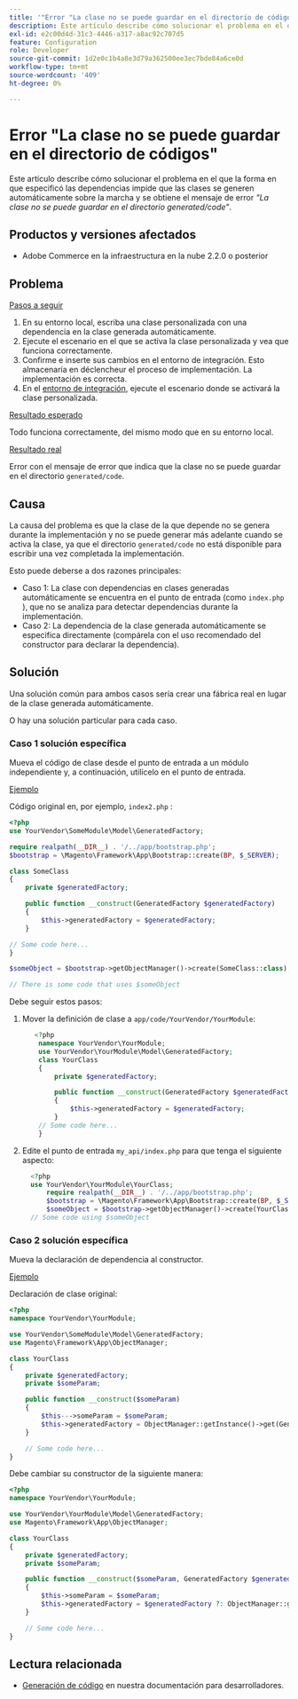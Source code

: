 ```yaml
---
title: '"Error "La clase no se puede guardar en el directorio de códigos"'
description: Este artículo describe cómo solucionar el problema en el que la forma en que especificó las dependencias impide que las clases se generen automáticamente sobre la marcha y se obtiene el mensaje de error *"Class cannot be saved in the generated/code directory"*.
exl-id: e2c00d4d-31c3-4446-a317-a8ac92c707d5
feature: Configuration
role: Developer
source-git-commit: 1d2e0c1b4a8e3d79a362500ee3ec7bde84a6ce0d
workflow-type: tm+mt
source-wordcount: '409'
ht-degree: 0%

---
```


# Error &quot;La clase no se puede guardar en el directorio de códigos&quot;

Este artículo describe cómo solucionar el problema en el que la forma en que especificó las dependencias impide que las clases se generen automáticamente sobre la marcha y se obtiene el mensaje de error *&quot;La clase no se puede guardar en el directorio generated/code&quot;*.

## Productos y versiones afectados

* Adobe Commerce en la infraestructura en la nube 2.2.0 o posterior

## Problema

<u>Pasos a seguir</u>

1. En su entorno local, escriba una clase personalizada con una dependencia en la clase generada automáticamente.
1. Ejecute el escenario en el que se activa la clase personalizada y vea que funciona correctamente.
1. Confirme e inserte sus cambios en el entorno de integración. Esto almacenaría en déclencheur el proceso de implementación. La implementación es correcta.
1. En el [entorno de integración](/help/announcements/adobe-commerce-announcements/integration-environment-enhancement-request-pro-and-starter.md), ejecute el escenario donde se activará la clase personalizada.

<u>Resultado esperado</u>

Todo funciona correctamente, del mismo modo que en su entorno local.

<u>Resultado real</u>

Error con el mensaje de error que indica que la clase no se puede guardar en el directorio `generated/code`.

## Causa

La causa del problema es que la clase de la que depende no se genera durante la implementación y no se puede generar más adelante cuando se activa la clase, ya que el directorio `generated/code` no está disponible para escribir una vez completada la implementación.

Esto puede deberse a dos razones principales:

* Caso 1: La clase con dependencias en clases generadas automáticamente se encuentra en el punto de entrada (como `index.php` ), que no se analiza para detectar dependencias durante la implementación.
* Caso 2: La dependencia de la clase generada automáticamente se especifica directamente (compárela con el uso recomendado del constructor para declarar la dependencia).

## Solución

Una solución común para ambos casos sería crear una fábrica real en lugar de la clase generada automáticamente.

O hay una solución particular para cada caso.

### Caso 1 solución específica

Mueva el código de clase desde el punto de entrada a un módulo independiente y, a continuación, utilícelo en el punto de entrada.

<u>Ejemplo</u>

Código original en, por ejemplo, `index2.php` :

```php
<?php
use YourVendor\SomeModule\Model\GeneratedFactory;

require realpath(__DIR__) . '/../app/bootstrap.php';
$bootstrap = \Magento\Framework\App\Bootstrap::create(BP, $_SERVER);

class SomeClass
{
    private $generatedFactory;

    public function __construct(GeneratedFactory $generatedFactory)
    {
        $this->generatedFactory = $generatedFactory;
    }

// Some code here...
}

$someObject = $bootstrap->getObjectManager()->create(SomeClass::class);

// There is some code that uses $someObject
```

Debe seguir estos pasos:

1. Mover la definición de clase a `app/code/YourVendor/YourModule`:

   ```php
      <?php
       namespace YourVendor\YourModule;
       use YourVendor\YourModule\Model\GeneratedFactory;
       class YourClass
       {
           private $generatedFactory;
   
           public function __construct(GeneratedFactory $generatedFactory)
           {
               $this->generatedFactory = $generatedFactory;
           }
       // Some code here...
       }
   ```

1. Edite el punto de entrada `my_api/index.php` para que tenga el siguiente aspecto:

   ```php
     <?php
     use YourVendor\YourModule\YourClass;
         require realpath(__DIR__) . '/../app/bootstrap.php';
         $bootstrap = \Magento\Framework\App\Bootstrap::create(BP, $_SERVER);
         $someObject = $bootstrap->getObjectManager()->create(YourClass::class);
     // Some code using $someObject
   ```

### Caso 2 solución específica

Mueva la declaración de dependencia al constructor.

<u>Ejemplo</u>

Declaración de clase original:

```php
<?php
namespace YourVendor\YourModule;

use YourVendor\SomeModule\Model\GeneratedFactory;
use Magento\Framework\App\ObjectManager;

class YourClass
{
    private $generatedFactory;
    private $someParam;

    public function __construct($someParam)
    {
        $this--->someParam = $someParam;
        $this->generatedFactory = ObjectManager::getInstance()->get(GeneratedFactory::class);
    }

    // Some code here...
}
```

Debe cambiar su constructor de la siguiente manera:

```php
<?php
namespace YourVendor\YourModule;

use YourVendor\YourModule\Model\GeneratedFactory;
use Magento\Framework\App\ObjectManager;

class YourClass
{
    private $generatedFactory;
    private $someParam;

    public function __construct($someParam, GeneratedFactory $generatedFactory = null)
    {
        $this->someParam = $someParam;
        $this->generatedFactory = $generatedFactory ?: ObjectManager::getInstance()->get(GeneratedFactory::class);
    }

    // Some code here...
}
```

## Lectura relacionada

* [Generación de código](https://devdocs.magento.com/guides/v2.3/extension-dev-guide/code-generation.html) en nuestra documentación para desarrolladores.
